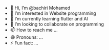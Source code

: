 - 👋 Hi, I’m @bachiri Mohamed
- 👀 I’m interested in Website programming
- 🌱 I’m currently learning flutter and AI 
- 💞️ I’m looking to collaborate on programming
- 📫 How to reach me ...
- 😄 Pronouns: ...
- ⚡ Fun fact: ...

<!---
bachiriMohamedBaki/bachiriMohamedBaki is a ✨ special ✨ repository because its `README.md` (this file) appears on your GitHub profile.
You can click the Preview link to take a look at your changes.
--->
